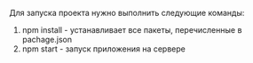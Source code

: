 Для запуска проекта нужно выполнить следующие команды:
1. npm install - устанавливает все пакеты, перечисленные в pachage.json
2. npm start - запуск приложения на сервере

